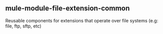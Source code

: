 mule-module-file-extension-common
-------------------------

Reusable components for extensions that operate over file systems (e.g: file, ftp, sftp, etc)